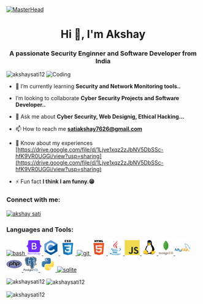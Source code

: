 [![MasterHead](https://media.licdn.com/dms/image/D563DAQFIJGy_J4EvYA/image-scale_191_1128/0/1666883668428?e=1675425600&v=beta&t=q5S0E-n5z-gDvzZPdOvK7oorksu-JESWk3DdbbvU2ss)](https://codegrills.in)
<h1 align="center">Hi 👋, I'm Akshay</h1>
<h3 align="center">A passionate Security Enginner and Software Developer from India</h3>
<img align="right" alt="Coding" width="400" src="https://camo.githubusercontent.com/a891d7d5917bebbdfcedb02348ab06be64822b69e8d1cfdad45e6dc5279f6ca7/68747470733a2f2f6d656469612e74656e6f722e636f6d2f7a7a6e746d325f3942336741414141432f6861636b65722e676966">

<p align="left"> <img src="https://komarev.com/ghpvc/?username=akshaysati12&label=Profile%20views&color=0e75b6&style=flat" alt="akshaysati12" /> </p>

- 🌱 I’m currently learning **Security and Network Monitoring tools..**

- I’m looking to collaborate **Cyber Security Projects and Software Developer..**

- 💬 Ask me about **Cyber Security, Web Designig, Ethical Hacking...**

- 📫 How to reach me **satiakshay7626@gmail.com**

- 📄 Know about my experiences [https://drive.google.com/file/d/1Ljve1xqz2zJbNV5DbSSc-hfK9VR0UGGi/view?usp=sharing](https://drive.google.com/file/d/1Ljve1xqz2zJbNV5DbSSc-hfK9VR0UGGi/view?usp=sharing)

- ⚡ Fun fact **I think I am funny.😁**

<h3 align="left">Connect with me:</h3>
<p align="left">
<a href="https://linkedin.com/in/akshay sati" target="blank"><img align="center" src="https://raw.githubusercontent.com/rahuldkjain/github-profile-readme-generator/master/src/images/icons/Social/linked-in-alt.svg" alt="akshay sati" height="30" width="40" /></a>
</p>

<h3 align="left">Languages and Tools:</h3>
<p align="left"> <a href="https://www.gnu.org/software/bash/" target="_blank" rel="noreferrer"> <img src="https://www.vectorlogo.zone/logos/gnu_bash/gnu_bash-icon.svg" alt="bash" width="40" height="40"/> </a> <a href="https://getbootstrap.com" target="_blank" rel="noreferrer"> <img src="https://raw.githubusercontent.com/devicons/devicon/master/icons/bootstrap/bootstrap-plain-wordmark.svg" alt="bootstrap" width="40" height="40"/> </a> <a href="https://www.cprogramming.com/" target="_blank" rel="noreferrer"> <img src="https://raw.githubusercontent.com/devicons/devicon/master/icons/c/c-original.svg" alt="c" width="40" height="40"/> </a> <a href="https://www.w3schools.com/css/" target="_blank" rel="noreferrer"> <img src="https://raw.githubusercontent.com/devicons/devicon/master/icons/css3/css3-original-wordmark.svg" alt="css3" width="40" height="40"/> </a> <a href="https://git-scm.com/" target="_blank" rel="noreferrer"> <img src="https://www.vectorlogo.zone/logos/git-scm/git-scm-icon.svg" alt="git" width="40" height="40"/> </a> <a href="https://www.w3.org/html/" target="_blank" rel="noreferrer"> <img src="https://raw.githubusercontent.com/devicons/devicon/master/icons/html5/html5-original-wordmark.svg" alt="html5" width="40" height="40"/> </a> <a href="https://www.java.com" target="_blank" rel="noreferrer"> <img src="https://raw.githubusercontent.com/devicons/devicon/master/icons/java/java-original.svg" alt="java" width="40" height="40"/> </a> <a href="https://developer.mozilla.org/en-US/docs/Web/JavaScript" target="_blank" rel="noreferrer"> <img src="https://raw.githubusercontent.com/devicons/devicon/master/icons/javascript/javascript-original.svg" alt="javascript" width="40" height="40"/> </a> <a href="https://www.linux.org/" target="_blank" rel="noreferrer"> <img src="https://raw.githubusercontent.com/devicons/devicon/master/icons/linux/linux-original.svg" alt="linux" width="40" height="40"/> </a> <a href="https://www.mongodb.com/" target="_blank" rel="noreferrer"> <img src="https://raw.githubusercontent.com/devicons/devicon/master/icons/mongodb/mongodb-original-wordmark.svg" alt="mongodb" width="40" height="40"/> </a> <a href="https://www.mysql.com/" target="_blank" rel="noreferrer"> <img src="https://raw.githubusercontent.com/devicons/devicon/master/icons/mysql/mysql-original-wordmark.svg" alt="mysql" width="40" height="40"/> </a> <a href="https://www.php.net" target="_blank" rel="noreferrer"> <img src="https://raw.githubusercontent.com/devicons/devicon/master/icons/php/php-original.svg" alt="php" width="40" height="40"/> </a> <a href="https://www.postgresql.org" target="_blank" rel="noreferrer"> <img src="https://raw.githubusercontent.com/devicons/devicon/master/icons/postgresql/postgresql-original-wordmark.svg" alt="postgresql" width="40" height="40"/> </a> <a href="https://www.python.org" target="_blank" rel="noreferrer"> <img src="https://raw.githubusercontent.com/devicons/devicon/master/icons/python/python-original.svg" alt="python" width="40" height="40"/> </a> <a href="https://www.sqlite.org/" target="_blank" rel="noreferrer"> <img src="https://www.vectorlogo.zone/logos/sqlite/sqlite-icon.svg" alt="sqlite" width="40" height="40"/> </a> </p>

<p><img align="left" src="https://github-readme-stats.vercel.app/api/top-langs?username=akshaysati12&show_icons=true&locale=en&layout=compact" alt="akshaysati12" /></p>

<p>&nbsp;<img align="center" src="https://github-readme-stats.vercel.app/api?username=akshaysati12&show_icons=true&locale=en" alt="akshaysati12" /></p>

<p><img align="center" src="https://github-readme-streak-stats.herokuapp.com/?user=akshaysati12&" alt="akshaysati12" /></p>
